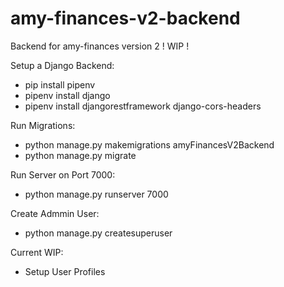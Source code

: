 # amy-finances-v2-backend

Backend for amy-finances version 2 ! WIP !

Setup a Django Backend:

- pip install pipenv
- pipenv install django
- pipenv install djangorestframework django-cors-headers

Run Migrations:

- python manage.py makemigrations amyFinancesV2Backend
- python manage.py migrate

Run Server on Port 7000:

- python manage.py runserver 7000

Create Admmin User:

- python manage.py createsuperuser

Current WIP:

- Setup User Profiles

